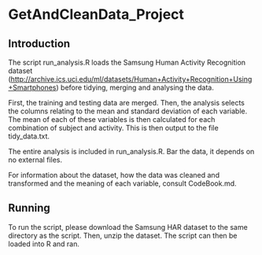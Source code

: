 # GetAndCleanData_Project

## Introduction

The script run_analysis.R loads the Samsung Human Activity Recognition dataset (http://archive.ics.uci.edu/ml/datasets/Human+Activity+Recognition+Using+Smartphones) before tidying, merging and analysing the data.

First, the training and testing data are merged. Then, the analysis selects the columns relating to the mean and standard deviation of each variable. The mean of each of these variables is then calculated for each combination of subject and activity. This is then output to the file tidy_data.txt.

The entire analysis is included in run_analysis.R. Bar the data, it depends on no external files.

For information about the dataset, how the data was cleaned and transformed and the meaning of each variable, consult CodeBook.md.

## Running

To run the script, please download the Samsung HAR dataset to the same directory as the script. Then, unzip the dataset. The script can then be loaded into R and ran.

